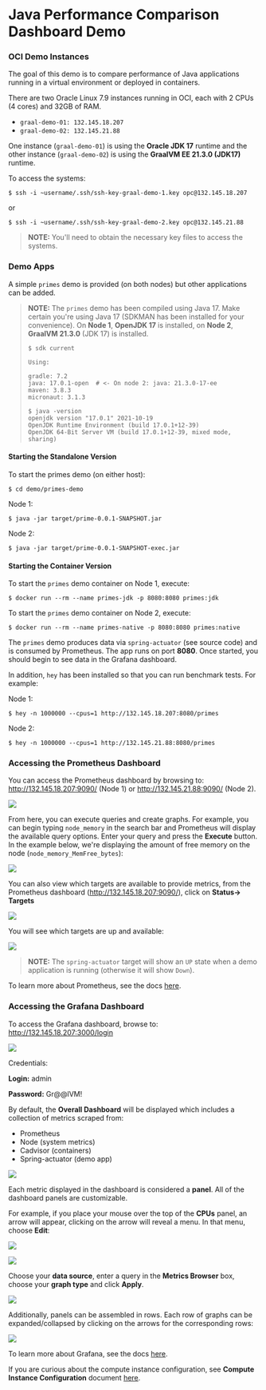 
# Java Performance Comparison Dashboard Demo

### OCI Demo Instances

The goal of this demo is to compare performance of Java applications running in a virtual environment or deployed in containers.  

There are two Oracle Linux 7.9 instances running in OCI, each with 2 CPUs (4 cores) and 32GB of RAM.  

* `graal-demo-01: 132.145.18.207`
* `graal-demo-02: 132.145.21.88`

One instance (`graal-demo-01`) is using the **Oracle JDK 17** runtime and the other instance (`graal-demo-02`) is using the **GraalVM EE 21.3.0 (JDK17)** runtime.

To access the systems:
```
$ ssh -i ~username/.ssh/ssh-key-graal-demo-1.key opc@132.145.18.207
```
or

```
$ ssh -i ~username/.ssh/ssh-key-graal-demo-2.key opc@132.145.21.88
```

> **NOTE:** You'll need to obtain the necessary key files to access the systems.

### Demo Apps

A simple `primes` demo is provided (on both nodes) but other applications can be added.

> **NOTE:** 
> The `primes` demo has been compiled using Java 17.  Make certain you're using Java 17 (SDKMAN has been installed for your convenience). On **Node 1**, **OpenJDK 17** is installed, on **Node 2**, **GraalVM 21.3.0** (JDK 17) is installed.
>```
> $ sdk current
>
> Using:
>
> gradle: 7.2
> java: 17.0.1-open  # <- On node 2: java: 21.3.0-17-ee
> maven: 3.8.3
> micronaut: 3.1.3
>
> $ java -version
> openjdk version "17.0.1" 2021-10-19
> OpenJDK Runtime Environment (build 17.0.1+12-39)
> OpenJDK 64-Bit Server VM (build 17.0.1+12-39, mixed mode, sharing)
>```

#### Starting the Standalone Version
To start the primes demo (on either host):

```
$ cd demo/primes-demo
```

Node 1:
```
$ java -jar target/prime-0.0.1-SNAPSHOT.jar
```

Node 2:
```
$ java -jar target/prime-0.0.1-SNAPSHOT-exec.jar
```

#### Starting the Container Version

To start the `primes` demo container on Node 1, execute:
```
$ docker run --rm --name primes-jdk -p 8080:8080 primes:jdk
```
To start the `primes` demo container on Node 2, execute:
```
$ docker run --rm --name primes-native -p 8080:8080 primes:native
```

The `primes` demo produces data via `spring-actuator` (see source code) and is consumed by Prometheus. The app runs on port **8080**. Once started, you should begin to see data in the Grafana dashboard.

In addition, `hey` has been installed so that you can run benchmark tests. For example:

Node 1:
```
$ hey -n 1000000 --cpus=1 http://132.145.18.207:8080/primes
```
Node 2:
```
$ hey -n 1000000 --cpus=1 http://132.145.21.88:8080/primes
```

 
 
### Accessing the Prometheus Dashboard

You can access the Prometheus dashboard by browsing to: http://132.145.18.207:9090/ (Node 1) or http://132.145.21.88:9090/ (Node 2).

![](images/dashboard-8.png)

From here, you can execute queries and create graphs.  For example, you can begin typing `node_memory` in the search bar and Prometheus will display the available query options. Enter your query and press the **Execute** button.  In the example below, we're displaying the amount of free memory on the node (`node_memory_MemFree_bytes`):

![](images/dashboard-11.png)

You can also view which targets are available to provide metrics, from the Prometheus dashboard (http://132.145.18.207:9090/), click on **Status-> Targets**

![](images/dashboard-9.png)

You will see which targets are up and available:

![](images/dashboard-7.png)

> **NOTE:** The `spring-actuator` target will show an `UP` state when a demo application is running (otherwise it will show `Down`).

To learn more about Prometheus, see the docs [here](https://prometheus.io/docs/introduction/overview/).

### Accessing the Grafana Dashboard

To access the Grafana dashboard, browse to: http://132.145.18.207:3000/login

![](images/dashboard-5.png)

Credentials:

**Login:** admin

**Password:** Gr@@lVM!

By default, the **Overall Dashboard** will be displayed which includes a collection of metrics scraped from:

* Prometheus
* Node (system metrics)
* Cadvisor (containers)
* Spring-actuator (demo app)

![](images/dashboard-1.png)

Each metric displayed in the dashboard is considered a **panel**. All of the dashboard panels are customizable. 

For example, if you place your mouse over the top of the **CPUs** panel, an arrow will appear, clicking on the arrow will reveal a menu.  In that menu, choose **Edit**:

![](images/dashboard-12.png)

![](images/dashboard-13.png)

Choose your **data source**, enter a query in the **Metrics Browser** box, choose your **graph type** and click **Apply**.

![](images/dashboard-14.png)

Additionally, panels can be assembled in rows. Each row of graphs can be expanded/collapsed by clicking on the arrows for the corresponding rows:

![](images/dashboard-10.png)

To learn more about Grafana, see the docs [here](https://grafana.com/docs/).

If you are curious about the compute instance configuration, see **Compute Instance Configuration** document [here](ComputeConfiguration.md).